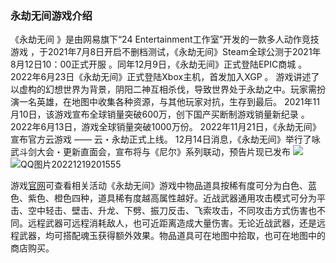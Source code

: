 ### 永劫无间游戏介绍

《永劫无间  》是由网易旗下“24 Entertainment工作室”开发的一款多人动作竞技游戏   ，于2021年7月8日开启不删档测试，《永劫无间》Steam全球公测于2021年8月12日10：00正式开服 。同年12月9日，《永劫无间》正式登陆EPIC商城   。2022年6月23日《永劫无间》正式登陆Xbox主机，首发加入XGP  。
游戏讲述了以虚构的幻想世界为背景，阴阳二神互相杀伐，导致世界处于永劫之中。玩家需扮演一名英雄，在地图中收集各种资源，与其他玩家对抗，生存到最后。
2021年11月10日，该游戏宣布全球销量突破600万，创下国产买断制游戏销量新纪录   。2022年6月13日，游戏全球销量突破1000万份。 
2022年11月21日，《永劫无间》宣布官方云游戏 —— 云・永劫正式上线。 12月14日消息，《永劫无间》举行了咏武斗剑大会・更新直面会，宣布将与《尼尔》系列联动，预告片现已发布			![](C:\Users\李智豪\Desktop\2022003137李智豪\images\QQ图片20221219201555.jpg)																																																																				![QQ图片20221219201555](https://user-images.githubusercontent.com/120999683/208424810-67896f24-8879-49c7-8c7b-f34614742832.jpg)
																				

游戏[官网](https://www.yjwujian.cn/)可查看相关活动《永劫无间》游戏中物品道具按稀有度可分为白色、蓝色、紫色、橙色四种，道具稀有度越高属性越好。近战武器通用攻击模式可分为平击、空中轻击、壁击、升龙、下劈、振刀反击、飞索攻击，不同攻击方式伤害也不同。远程武器可远程消耗敌人，也可近距离造成大量伤害。无论近战武器，还是远程武器，均可搭配魂玉获得额外效果。物品道具可在地图中拾取，也可在地图中的商店购买。 


